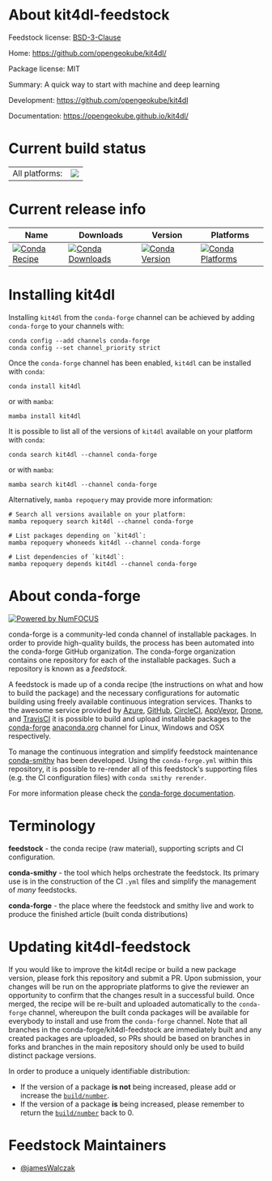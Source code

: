 About kit4dl-feedstock
======================

Feedstock license: [BSD-3-Clause](https://github.com/conda-forge/kit4dl-feedstock/blob/main/LICENSE.txt)

Home: https://github.com/opengeokube/kit4dl/

Package license: MIT

Summary: A quick way to start with machine and deep learning

Development: https://github.com/opengeokube/kit4dl

Documentation: https://opengeokube.github.io/kit4dl/

Current build status
====================


<table><tr><td>All platforms:</td>
    <td>
      <a href="https://dev.azure.com/conda-forge/feedstock-builds/_build/latest?definitionId=20280&branchName=main">
        <img src="https://dev.azure.com/conda-forge/feedstock-builds/_apis/build/status/kit4dl-feedstock?branchName=main">
      </a>
    </td>
  </tr>
</table>

Current release info
====================

| Name | Downloads | Version | Platforms |
| --- | --- | --- | --- |
| [![Conda Recipe](https://img.shields.io/badge/recipe-kit4dl-green.svg)](https://anaconda.org/conda-forge/kit4dl) | [![Conda Downloads](https://img.shields.io/conda/dn/conda-forge/kit4dl.svg)](https://anaconda.org/conda-forge/kit4dl) | [![Conda Version](https://img.shields.io/conda/vn/conda-forge/kit4dl.svg)](https://anaconda.org/conda-forge/kit4dl) | [![Conda Platforms](https://img.shields.io/conda/pn/conda-forge/kit4dl.svg)](https://anaconda.org/conda-forge/kit4dl) |

Installing kit4dl
=================

Installing `kit4dl` from the `conda-forge` channel can be achieved by adding `conda-forge` to your channels with:

```
conda config --add channels conda-forge
conda config --set channel_priority strict
```

Once the `conda-forge` channel has been enabled, `kit4dl` can be installed with `conda`:

```
conda install kit4dl
```

or with `mamba`:

```
mamba install kit4dl
```

It is possible to list all of the versions of `kit4dl` available on your platform with `conda`:

```
conda search kit4dl --channel conda-forge
```

or with `mamba`:

```
mamba search kit4dl --channel conda-forge
```

Alternatively, `mamba repoquery` may provide more information:

```
# Search all versions available on your platform:
mamba repoquery search kit4dl --channel conda-forge

# List packages depending on `kit4dl`:
mamba repoquery whoneeds kit4dl --channel conda-forge

# List dependencies of `kit4dl`:
mamba repoquery depends kit4dl --channel conda-forge
```


About conda-forge
=================

[![Powered by
NumFOCUS](https://img.shields.io/badge/powered%20by-NumFOCUS-orange.svg?style=flat&colorA=E1523D&colorB=007D8A)](https://numfocus.org)

conda-forge is a community-led conda channel of installable packages.
In order to provide high-quality builds, the process has been automated into the
conda-forge GitHub organization. The conda-forge organization contains one repository
for each of the installable packages. Such a repository is known as a *feedstock*.

A feedstock is made up of a conda recipe (the instructions on what and how to build
the package) and the necessary configurations for automatic building using freely
available continuous integration services. Thanks to the awesome service provided by
[Azure](https://azure.microsoft.com/en-us/services/devops/), [GitHub](https://github.com/),
[CircleCI](https://circleci.com/), [AppVeyor](https://www.appveyor.com/),
[Drone](https://cloud.drone.io/welcome), and [TravisCI](https://travis-ci.com/)
it is possible to build and upload installable packages to the
[conda-forge](https://anaconda.org/conda-forge) [anaconda.org](https://anaconda.org/)
channel for Linux, Windows and OSX respectively.

To manage the continuous integration and simplify feedstock maintenance
[conda-smithy](https://github.com/conda-forge/conda-smithy) has been developed.
Using the ``conda-forge.yml`` within this repository, it is possible to re-render all of
this feedstock's supporting files (e.g. the CI configuration files) with ``conda smithy rerender``.

For more information please check the [conda-forge documentation](https://conda-forge.org/docs/).

Terminology
===========

**feedstock** - the conda recipe (raw material), supporting scripts and CI configuration.

**conda-smithy** - the tool which helps orchestrate the feedstock.
                   Its primary use is in the construction of the CI ``.yml`` files
                   and simplify the management of *many* feedstocks.

**conda-forge** - the place where the feedstock and smithy live and work to
                  produce the finished article (built conda distributions)


Updating kit4dl-feedstock
=========================

If you would like to improve the kit4dl recipe or build a new
package version, please fork this repository and submit a PR. Upon submission,
your changes will be run on the appropriate platforms to give the reviewer an
opportunity to confirm that the changes result in a successful build. Once
merged, the recipe will be re-built and uploaded automatically to the
`conda-forge` channel, whereupon the built conda packages will be available for
everybody to install and use from the `conda-forge` channel.
Note that all branches in the conda-forge/kit4dl-feedstock are
immediately built and any created packages are uploaded, so PRs should be based
on branches in forks and branches in the main repository should only be used to
build distinct package versions.

In order to produce a uniquely identifiable distribution:
 * If the version of a package **is not** being increased, please add or increase
   the [``build/number``](https://docs.conda.io/projects/conda-build/en/latest/resources/define-metadata.html#build-number-and-string).
 * If the version of a package **is** being increased, please remember to return
   the [``build/number``](https://docs.conda.io/projects/conda-build/en/latest/resources/define-metadata.html#build-number-and-string)
   back to 0.

Feedstock Maintainers
=====================

* [@jamesWalczak](https://github.com/jamesWalczak/)

